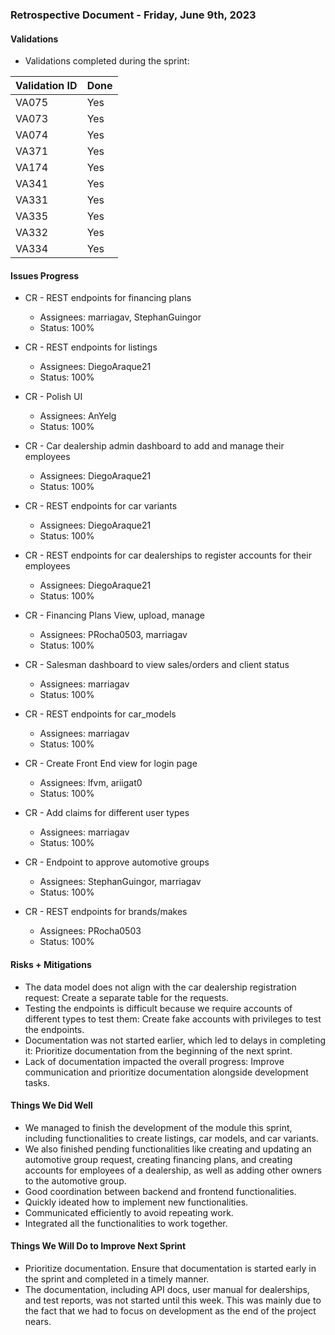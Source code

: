 ### Retrospective Document - Friday, June 9th, 2023

#### Validations

- Validations completed during the sprint:

| Validation ID | Done |
| ------------- | ---- |
| VA075         | Yes  |
| VA073         | Yes  |
| VA074         | Yes  |
| VA371         | Yes  |
| VA174         | Yes  |
| VA341         | Yes  |
| VA331         | Yes  |
| VA335         | Yes  |
| VA332         | Yes  |
| VA334         | Yes  |

#### Issues Progress

- CR - REST endpoints for financing plans

  - Assignees: marriagav, StephanGuingor
  - Status: 100%

- CR - REST endpoints for listings

  - Assignees: DiegoAraque21
  - Status: 100%

- CR - Polish UI

  - Assignees: AnYelg
  - Status: 100%

- CR - Car dealership admin dashboard to add and manage their employees

  - Assignees: DiegoAraque21
  - Status: 100%

- CR - REST endpoints for car variants

  - Assignees: DiegoAraque21
  - Status: 100%

- CR - REST endpoints for car dealerships to register accounts for their employees

  - Assignees: DiegoAraque21
  - Status: 100%

- CR - Financing Plans View, upload, manage

  - Assignees: PRocha0503, marriagav
  - Status: 100%

- CR - Salesman dashboard to view sales/orders and client status

  - Assignees: marriagav
  - Status: 100%

- CR - REST endpoints for car_models

  - Assignees: marriagav
  - Status: 100%

- CR - Create Front End view for login page

  - Assignees: lfvm, ariigat0
  - Status: 100%

- CR - Add claims for different user types

  - Assignees: marriagav
  - Status: 100%

- CR - Endpoint to approve automotive groups

  - Assignees: StephanGuingor, marriagav
  - Status: 100%

- CR - REST endpoints for brands/makes
  - Assignees: PRocha0503
  - Status: 100%

#### Risks + Mitigations

- The data model does not align with the car dealership registration request: Create a separate table for the requests.
- Testing the endpoints is difficult because we require accounts of different types to test them: Create fake accounts with privileges to test the endpoints.
- Documentation was not started earlier, which led to delays in completing it: Prioritize documentation from the beginning of the next sprint.
- Lack of documentation impacted the overall progress: Improve communication and prioritize documentation alongside development tasks.

#### Things We Did Well

- We managed to finish the development of the module this sprint, including functionalities to create listings, car models, and car variants.
- We also finished pending functionalities like creating and updating an automotive group request, creating financing plans, and creating accounts for employees of a dealership, as well as adding other owners to the automotive group.
- Good coordination between backend and frontend functionalities.
- Quickly ideated how to implement new functionalities.
- Communicated efficiently to avoid repeating work.
- Integrated all the functionalities to work together.

#### Things We Will Do to Improve Next Sprint

- Prioritize documentation. Ensure that documentation is started early in the sprint and completed in a timely manner.
- The documentation, including API docs, user manual for dealerships, and test reports, was not started until this week. This was mainly due to the fact that we had to focus on development as the end of the project nears.
